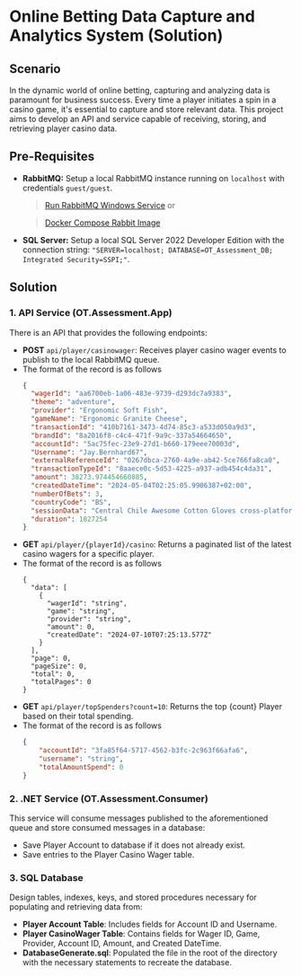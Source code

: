 # Online Betting Data Capture and Analytics System (Solution)

## Scenario
In the dynamic world of online betting, capturing and analyzing data is paramount for business success. Every time a player initiates a spin in a casino game, it's essential to capture and store relevant data. This project aims to develop an API and service capable of receiving, storing, and retrieving player casino data.

## Pre-Requisites
- **RabbitMQ:** Setup a local RabbitMQ instance running on `localhost` with credentials `guest/guest`.
    > [Run RabbitMQ Windows Service](https://www.rabbitmq.com/docs/install-windows#installer) or
 
    > [Docker Compose Rabbit Image](docker/RabbitMQ/docker-up.bat)
- **SQL Server:** Setup a local SQL Server 2022 Developer Edition with the connection string: `"SERVER=localhost; DATABASE=OT_Assessment_DB; Integrated Security=SSPI;"`.

## Solution
### 1. API Service (OT.Assessment.App)
There is an API that provides the following endpoints:
- **POST** `api/player/casinowager`: Receives player casino wager events to publish to the local RabbitMQ queue.
- The format of the record is as follows
    ```json
    {
      "wagerId": "aa6700eb-1a06-483e-9739-d293dc7a9383",
      "theme": "adventure",
      "provider": "Ergonomic Soft Fish",
      "gameName": "Ergonomic Granite Cheese",
      "transactionId": "410b7161-3473-4d74-85c3-a533d050a9d3",
      "brandId": "8a2016f8-c4c4-471f-9a9c-337a54664650",
      "accountId": "5ac75fec-23e9-27d1-b660-179eee70003d",
      "Username": "Jay.Bernhard67",
      "externalReferenceId": "0267dbca-2760-4a9e-ab42-5ce766fa8ca0",
      "transactionTypeId": "8aaece0c-5d53-4225-a937-adb454c4da31",
      "amount": 38273.974454660885,
      "createdDateTime": "2024-05-04T02:25:05.9906387+02:00",
      "numberOfBets": 3,
      "countryCode": "BS",
      "sessionData": "Central Chile Awesome Cotton Gloves cross-platform Handmade Rubber Shoes portals leading-edge Coordinator Data Producer end-to-end encoding Gorgeous Clothing View Health, Outdoors & Music embrace Metrics Facilitator morph",
      "duration": 1827254
    }
    ```
- **GET** `api/player/{playerId}/casino`: Returns a paginated list of the latest casino wagers for a specific player.
- The format of the record is as follows
    ```
    {
      "data": [
        {
          "wagerId": "string",
          "game": "string",
          "provider": "string",
          "amount": 0,
          "createdDate": "2024-07-10T07:25:13.577Z"
        }
      ],
      "page": 0,
      "pageSize": 0,
      "total": 0,
      "totalPages": 0
    }
    ```
- **GET** `api/player/topSpenders?count=10`: Returns the top {count} Player based on their total spending.
- The format of the record is as follows
    ```json
    {
        "accountId": "3fa85f64-5717-4562-b3fc-2c963f66afa6",
        "username": "string",
        "totalAmountSpend": 0
    }
    ```
### 2. .NET Service (OT.Assessment.Consumer)
This service will consume messages published to the aforementioned queue and store consumed messages in a database:
- Save Player Account to database if it does not already exist.
- Save entries to the Player Casino Wager table.

### 3. SQL Database
Design tables, indexes, keys, and stored procedures necessary for populating and retrieving data from:
- **Player Account Table**: Includes fields for Account ID and Username.
- **Player CasinoWager Table**: Contains fields for Wager ID, Game, Provider, Account ID, Amount, and Created DateTime.
- **DatabaseGenerate.sql**: Populated the file in the root of the directory with the necessary statements to recreate the database.

